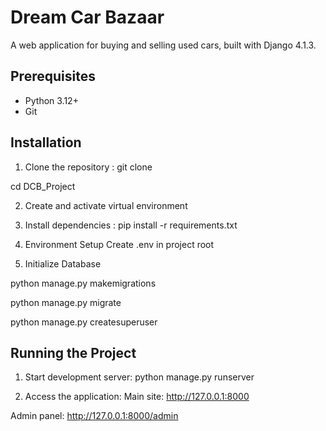 # Dream Car Bazaar

A web application for buying and selling used cars, built with Django 4.1.3.

## Prerequisites

- Python 3.12+
- Git

## Installation

1. Clone the repository :
git clone <your-repository-url>

cd DCB_Project

2. Create and activate virtual environment

3. Install dependencies :
pip install -r requirements.txt

4. Environment Setup Create .env in project root

5. Initialize Database

python manage.py makemigrations

python manage.py migrate

python manage.py createsuperuser

## Running the Project
1. Start development server:
python manage.py runserver

2. Access the application:
Main site: http://127.0.0.1:8000

Admin panel: http://127.0.0.1:8000/admin
